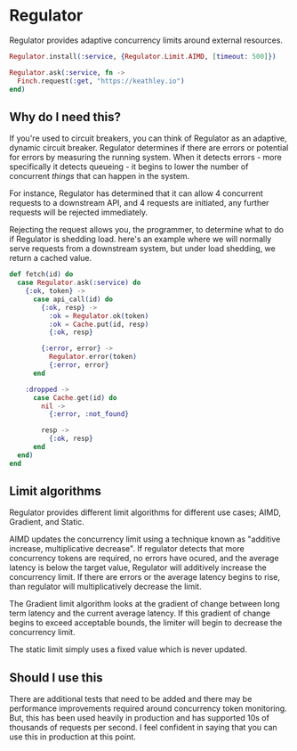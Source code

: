 # Regulator

Regulator provides adaptive concurrency limits around external resources.

```elixir
Regulator.install(:service, {Regulator.Limit.AIMD, [timeout: 500]})

Regulator.ask(:service, fn ->
  Finch.request(:get, "https://keathley.io")
end)
```

## Why do I need this?

If you're used to circuit breakers, you can think of Regulator as an adaptive,
dynamic circuit breaker. Regulator determines if there are errors or potential
for errors by measuring the running system. When it detects errors - more specifically
it detects queueing - it begins to lower the number of concurrent _things_ that
can happen in the system.

For instance, Regulator has determined that it can allow 4 concurrent requests to
a downstream API, and 4 requests are initiated, any further requests will be
rejected immediately.

Rejecting the request allows you, the programmer, to determine what to do if Regulator
is shedding load. here's an example where we will normally serve requests from
a downstream system, but under load shedding, we return a cached value.


```elixir
def fetch(id) do
  case Regulator.ask(:service) do
    {:ok, token} ->
      case api_call(id) do
        {:ok, resp} ->
          :ok = Regulator.ok(token)
          :ok = Cache.put(id, resp)
          {:ok, resp}

        {:error, error} ->
          Regulator.error(token)
          {:error, error}
      end

    :dropped ->
      case Cache.get(id) do
        nil ->
          {:error, :not_found}

        resp ->
          {:ok, resp}
      end
  end)
end
```

## Limit algorithms

Regulator provides different limit algorithms for different use cases; AIMD, Gradient, and Static.

AIMD updates the concurrency limit using a technique known as "additive increase, multiplicative decrease".
If regulator detects that more concurrency tokens are required, no errors have ocured, and the average latency is below the target value,
Regulator will additively increase the concurrency limit. If there are errors or the average
latency begins to rise, than regulator will multiplicatively decrease the limit.

The Gradient limit algorithm looks at the gradient of change between long term latency and the current average latency.
If this gradient of change begins to exceed acceptable bounds, the limiter will
begin to decrease the concurrency limit.

The static limit simply uses a fixed value which is never updated.

## Should I use this

There are additional tests that need to be added and there may be performance
improvements required around concurrency token monitoring. But, this has been
used heavily in production and has supported 10s of thousands of requests per second.
I feel confident in saying that you can use this in production at this point.
